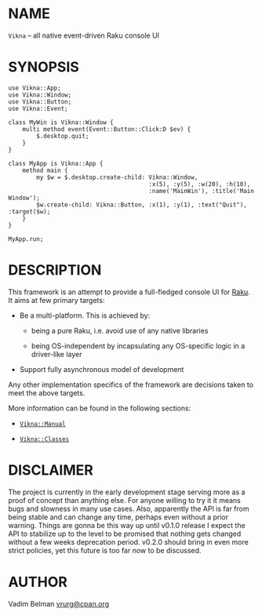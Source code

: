 NAME
====

`Vikna` – all native event-driven Raku console UI

SYNOPSIS
========



    use Vikna::App;
    use Vikna::Window;
    use Vikna::Button;
    use Vikna::Event;

    class MyWin is Vikna::Window {
        multi method event(Event::Button::Click:D $ev) {
            $.desktop.quit;
        }
    }

    class MyApp is Vikna::App {
        method main {
            my $w = $.desktop.create-child: Vikna::Window,
                                            :x(5), :y(5), :w(20), :h(10),
                                            :name('MainWin'), :title('Main Window');
            $w.create-child: Vikna::Button, :x(1), :y(1), :text("Quit"), :target($w);
        }
    }

    MyApp.run;

DESCRIPTION
===========



This framework is an attempt to provide a full-fledged console UI for [Raku](https://raku.org). It aims at few primary targets:

  * Be a multi-platform. This is achieved by:

    * being a pure Raku, i.e. avoid use of any native libraries

    * being OS-independent by incapsulating any OS-specific logic in a driver-like layer

  * Support fully asynchronous model of development

Any other implementation specifics of the framework are decisions taken to meet the above targets.

More information can be found in the following sections:

  * [`Vikna::Manual`](https://github.com/vrurg/raku-Vikna/blob/v0.0.1/docs/md/Vikna/Manual.md)

  * [`Vikna::Classes`](https://github.com/vrurg/raku-Vikna/blob/v0.0.1/docs/md/Vikna/Classes.md)

DISCLAIMER
==========



The project is currently in the early development stage serving more as a proof of concept than anything else. For anyone willing to try it it means bugs and slowness in many use cases. Also, apparently the API is far from being stable and can change any time, perhaps even without a prior warning. Things are gonna be this way up until v0.1.0 release I expect the API to stabilize up to the level to be promised that nothing gets changed without a few weeks deprecation period. v0.2.0 should bring in even more strict policies, yet this future is too far now to be discussed.

AUTHOR
======



Vadim Belman <vrurg@cpan.org>

